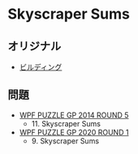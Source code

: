# Skyscraper Sums

## オリジナル
- [ビルディング](skyscrapers.md)

## 問題
- [WPF PUZZLE GP 2014 ROUND 5](../questions/wpfpgp2014_5.md)
	- 11\. Skyscraper Sums
- [WPF PUZZLE GP 2020 ROUND 1](../questions/wpfpgp2020_1.md)
	- 9\. Skyscraper Sums

